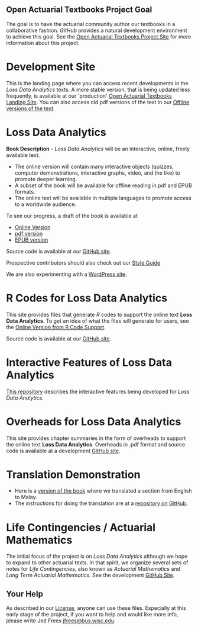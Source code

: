 
## Open Actuarial Textbooks Project Goal
The goal is to have the actuarial community author our textbooks in a collaborative fashion. *GitHub* provides a natural development environment to achieve this goal. See the [Open Actuarial Textbooks Project Site](https://sites.google.com/a/wisc.edu/loss-data-analytics/) for more information about this project.

# Development Site

This is the landing page where you can access recent developments in the *Loss Data Analytics* texts. A more stable version, that is being updated less frequently, is available at our 'production' [Open Actuarial Textbooks Landing Site](https://openacttexts.github.io/). You can also access old pdf versions of the text in our [Offline versions of the text](https://github.com/OpenActTexts/Loss-Data-Analytics/tree/master/Offline).

# Loss Data Analytics

**Book Description** - *Loss Data Analytics* will be an interactive, online, freely available text.
* The online version will contain many interactive objects (quizzes, computer demonstrations, interactive graphs, video, and the like) to promote deeper learning.
* A subset of the book will be available for offline reading in pdf and EPUB formats.
* The online text will be available in multiple languages to promote access to a worldwide audience.

To see our progress, a draft of the book is available at 
* [Online Version](https://ewfrees.github.io/Loss-Data-Analytics/index.html) 
* [pdf version](https://github.com/ewfrees/Loss-Data-Analytics/blob/master/Offline/LossDataAnalytics.pdf)
* [EPUB version](https://github.com/ewfrees/Loss-Data-Analytics/blob/master/Offline/LossDataAnalytics.epub)

Source code is available at our [GitHub site](https://github.com/ewfrees/Loss-Data-Analytics).

Prospective contributors should also check out our [Style Guide](https://ewfrees.github.io/StyleGuideLDA/index.html) 

We are also experimenting with a [WordPress site](http://www.ssc.wisc.edu/~jfrees/loss-data-analytics/).

# R Codes for Loss Data Analytics

This site provides files that generate *R* codes to support the online text **Loss Data Analytics**. To get an idea of what the files will generate for users, see the [Online Version from R Code Support](https://ewfrees.github.io/LDARcode/index.html).

Source code is available at our [GitHub site](https://github.com/ewfrees/LDARCode).

# Interactive Features of Loss Data Analytics

[This repository](https://ewfrees.github.io/InteractiveLDA/index.html) describes the interactive features being developed for *Loss Data Analytics*.

# Overheads for Loss Data Analytics

This site provides chapter summaries in the form of overheads to support the online text **Loss Data Analytics**. Overheads in .pdf format and source code is available at a development [GitHub site](https://github.com/ewfrees/LossDataAnalyticsOverheads).

# Translation Demonstration

* Here is a [version of the book](https://alyaanuval.github.io/LDATranslate/C-Intro.html#S:Intro) where we translated a section from English to Malay. 
* The instructions for doing the translation are at a [repository on GitHub](https://github.com/alyaanuval/LDATranslate). 

# Life Contingencies / Actuarial Mathematics

The initial focus of the project is on *Loss Data Analytics* although we hope to expand to other actuarial texts. In that spirit, we organize several sets of notes for *Life Contingencies*, also known as *Actuarial Mathematics* and *Long Term Actuarial Mathematics*. See the development [GitHub Site](https://github.com/ewfrees/LifeCon).

## Your Help
As described in our [License](https://github.com/ewfrees/Loss-Data-Analytics/tree/master/GettingStarted/LICENSE.md), anyone can use these files. Especially at this early stage of the project, if you want to help and would like more info, please write Jed Frees <jfrees@bus.wisc.edu>.
